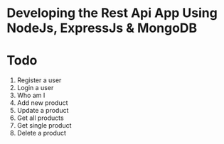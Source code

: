 # Developing the Rest Api App Using NodeJs, ExpressJs & MongoDB

# Todo
1. Register a user
2. Login a user
3. Who am I
4. Add new product
5. Update a product
6. Get all products
7. Get single product
8. Delete a product
